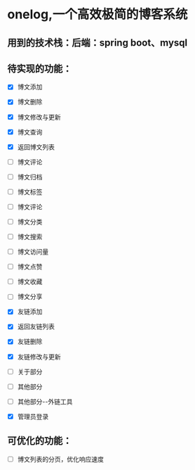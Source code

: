 # onelog,一个高效极简的博客系统
## 用到的技术栈：后端：spring boot、mysql


## 待实现的功能：

- [X] 博文添加
- [X] 博文删除
- [X] 博文修改与更新
- [X] 博文查询
- [X] 返回博文列表
- [ ] 博文评论
- [ ] 博文归档
- [ ] 博文标签
- [ ] 博文评论
- [ ] 博文分类
- [ ] 博文搜索
- [ ] 博文访问量
- [ ] 博文点赞
- [ ] 博文收藏
- [ ] 博文分享
- [X] 友链添加
- [X] 返回友链列表
- [X] 友链删除
- [X] 友链修改与更新

- [ ] 关于部分
- [ ] 其他部分
- [ ] 其他部分--外链工具

- [x] 管理员登录


## 可优化的功能：
- [ ] 博文列表的分页，优化响应速度
